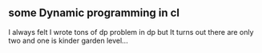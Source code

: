 ## some Dynamic programming in cl

I always felt I wrote tons of dp problem in dp but It turns out there are only two and one is kinder garden level...
